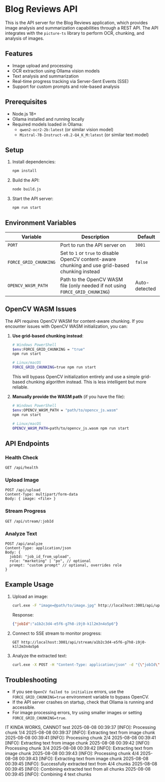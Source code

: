 # Blog Reviews API

This is the API server for the Blog Reviews application, which provides image analysis and summarization capabilities through a REST API. The API integrates with the `picture-ts` library to perform OCR, chunking, and analysis of images.

## Features

- Image upload and processing
- OCR extraction using Ollama vision models
- Text analysis and summarization
- Real-time progress tracking via Server-Sent Events (SSE)
- Support for custom prompts and role-based analysis

## Prerequisites

- Node.js 18+ 
- Ollama installed and running locally
- Required models loaded in Ollama:
  - `qwen2-ocr2-2b:latest` (or similar vision model)
  - `Mistral-7B-Instruct-v0.2-Q4_K_M:latest` (or similar text model)

## Setup

1. Install dependencies:
   ```bash
   npm install
   ```

2. Build the API:
   ```bash
   node build.js
   ```

3. Start the API server:
   ```bash
   npm run start
   ```

## Environment Variables

| Variable | Description | Default |
|----------|-------------|---------|
| `PORT` | Port to run the API server on | `3001` |
| `FORCE_GRID_CHUNKING` | Set to `1` or `true` to disable OpenCV content-aware chunking and use grid-based chunking instead | `false` |
| `OPENCV_WASM_PATH` | Path to the OpenCV WASM file (only needed if not using `FORCE_GRID_CHUNKING`) | Auto-detected |

## OpenCV WASM Issues

The API requires OpenCV WASM for content-aware chunking. If you encounter issues with OpenCV WASM initialization, you can:

1. **Use grid-based chunking instead**:
   ```bash
   # Windows PowerShell
   $env:FORCE_GRID_CHUNKING = "true"
   npm run start
   
   # Linux/macOS
   FORCE_GRID_CHUNKING=true npm run start
   ```

   This will bypass OpenCV initialization entirely and use a simple grid-based chunking algorithm instead. This is less intelligent but more reliable.

2. **Manually provide the WASM path** (if you have the file):
   ```bash
   # Windows PowerShell
   $env:OPENCV_WASM_PATH = "path/to/opencv_js.wasm"
   npm run start
   
   # Linux/macOS
   OPENCV_WASM_PATH=path/to/opencv_js.wasm npm run start
   ```

## API Endpoints

### Health Check
```
GET /api/health
```

### Upload Image
```
POST /api/upload
Content-Type: multipart/form-data
Body: { image: <file> }
```

### Stream Progress
```
GET /api/stream/:jobId
```

### Analyze Text
```
POST /api/analyze
Content-Type: application/json
Body: { 
  jobId: "job_id_from_upload", 
  role: "marketing" | "po", // optional
  prompt: "custom prompt" // optional, overrides role
}
```

## Example Usage

1. Upload an image:
   ```bash
   curl.exe -F "image=@path/to/image.jpg" http://localhost:3001/api/upload
   ```
   
   Response:
   ```json
   {"jobId":"a1b2c3d4-e5f6-g7h8-i9j0-k1l2m3n4o5p6"}
   ```

2. Connect to SSE stream to monitor progress:
   ```
   GET http://localhost:3001/api/stream/a1b2c3d4-e5f6-g7h8-i9j0-k1l2m3n4o5p6
   ```

3. Analyze the extracted text:
   ```bash
   curl.exe -X POST -H "Content-Type: application/json" -d "{\"jobId\":\"a1b2c3d4-e5f6-g7h8-i9j0-k1l2m3n4o5p6\",\"role\":\"marketing\"}" http://localhost:3001/api/analyze
   ```

## Troubleshooting

- If you see `OpenCV failed to initialize` errors, use the `FORCE_GRID_CHUNKING=true` environment variable to bypass OpenCV.
- If the API server crashes on startup, check that Ollama is running and accessible.
- For image processing errors, try using smaller images or setting `FORCE_GRID_CHUNKING=true`.

IT KINDA WORKS, CANNOT test 
2025-08-08 00:39:37 [INFO]: Processing chunk 1/4 
2025-08-08 00:39:37 [INFO]: Extracting text from image chunk 
2025-08-08 00:39:41 [INFO]: Processing chunk 2/4 
2025-08-08 00:39:41 [INFO]: Extracting text from image chunk 
2025-08-08 00:39:42 [INFO]: Processing chunk 3/4 
2025-08-08 00:39:42 [INFO]: Extracting text from image chunk 
2025-08-08 00:39:43 [INFO]: Processing chunk 4/4 
2025-08-08 00:39:43 [INFO]: Extracting text from image chunk 
2025-08-08 00:39:45 [INFO]: Successfully extracted text from 4/4 chunks 
2025-08-08 00:39:45 [INFO]: Combining extracted text from all chunks 
2025-08-08 00:39:45 [INFO]: Combining 4 text chunks
